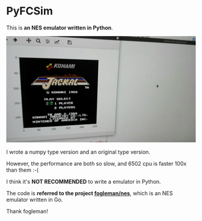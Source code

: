 # PyFCSim

This is **an NES emulator written in Python**.

![](screenshots/first.jpg)

I wrote a numpy type version and an original type version.

However, the performance are both so slow, and 6502 cpu is faster 100x than them :-(

I think it's **NOT RECOMMENDED** to write a emulator in Python.



The code is **referred to the project [fogleman/nes](https://github.com/fogleman/nes)**, which is an NES emulator written in Go.

Thank fogleman!
